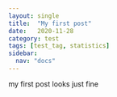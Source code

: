```yaml
---
layout: single
title:  "My first post"
date:   2020-11-28
category: test
tags: [test_tag, statistics]
sidebar:
  nav: "docs"
---
```


my first post looks just fine
